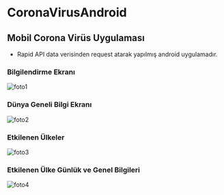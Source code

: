 # CoronaVirusAndroid

## Mobil Corona Virüs Uygulaması

* Rapid API data verisinden request atarak yapılmış android uygulamadır.

### Bilgilendirme Ekranı
![foto1](https://user-images.githubusercontent.com/46399299/80190228-a0035280-861c-11ea-8869-dc357b094fb5.jpg)

### Dünya Geneli Bilgi Ekranı
![foto2](https://user-images.githubusercontent.com/46399299/80190272-b14c5f00-861c-11ea-81bf-844732fcf2c0.jpg)

### Etkilenen Ülkeler
![foto3](https://user-images.githubusercontent.com/46399299/80190370-e2c52a80-861c-11ea-81d4-6f0403212183.jpg)

### Etkilenen Ülke Günlük ve Genel Bilgileri
![foto4](https://user-images.githubusercontent.com/46399299/80190431-f7a1be00-861c-11ea-9346-a448d73f52de.jpg)

